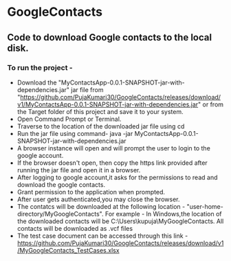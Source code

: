 # GoogleContacts
## Code to download Google contacts to the local disk.
### To run the project -

* Download the "MyContactsApp-0.0.1-SNAPSHOT-jar-with-dependencies.jar" jar file from "https://github.com/PujaKumari30/GoogleContacts/releases/download/v1/MyContactsApp-0.0.1-SNAPSHOT-jar-with-dependencies.jar" or from the Target folder of this project and save it to your system.
* Open Command Prompt or Terminal.
* Traverse to the location of the downloaded jar file using cd <path-to-jar-file>
* Run the jar file using command- java -jar MyContactsApp-0.0.1-SNAPSHOT-jar-with-dependencies.jar
* A browser instance will open and will prompt the user to login to the google account.
* If the browser doesn't open, then copy the https link provided after running the jar file and open it in a browser.
* After logging to google account,it asks for the permissions to read and download the google contacts.
* Grant permission to the application when prompted.
* After user gets authenticated,you may close the browser.
* The contatcs will be downloaded at the following location - "user-home-directory/MyGoogleContacts".
  For example - In Windows,the location of the downloaded contacts will be C:\Users\kupuja\MyGoogleContacts. All contacts will be     downloaded as .vcf files
* The test case document can be accessed through this link - https://github.com/PujaKumari30/GoogleContacts/releases/download/v1/MyGoogleContacts_TestCases.xlsx
